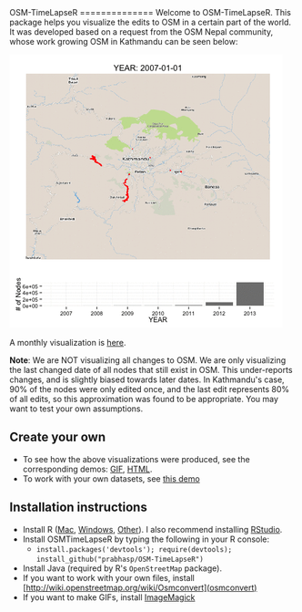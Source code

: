<link href="http://kevinburke.bitbucket.org/markdowncss/markdown.css" rel="stylesheet"></link>
OSM-TimeLapseR
==============
Welcome to OSM-TimeLapseR. This package helps you visualize the edits to OSM in a certain part of the world. It was developed based on a request from the OSM Nepal community, whose work growing OSM in Kathmandu can be seen below: 

![](demo/kathmandu_yearly.gif)

A monthly visualization is [here](http://prabhasp.github.io/OSM-TimeLapseR/demo/kathmandu_monthly.html).

**Note**: We are NOT visualizing all changes to OSM. We are only visualizing the last changed date of all nodes that still exist in OSM. This under-reports changes, and is slightly biased towards later dates. In Kathmandu's case, 90% of the nodes were only edited once, and the last edit represents 80% of all edits, so this approximation was found to be appropriate. You may want to test your own assumptions.

Create your own
---
 * To see how the above visualizations were produced, see the corresponding demos: [GIF](http://prabhasp.github.io/OSM-TimeLapseR/demo/AnimateGIF.html), [HTML](http://prabhasp.github.io/OSM-TimeLapseR/demo/AnimateHTML.html).
 * To work with your own datasets, see [this demo](http://prabhasp.github.io/OSM-TimeLapseR/demo/AnimateFromFile.html)

Installation instructions
---
 * Install R ([Mac](http://cran.r-project.org/bin/macosx/), [Windows](http://cran.r-project.org/bin/windows/base/), [Other](http://cran.r-project.org/bin/)). I also recommend installing [RStudio](https://www.rstudio.com/ide/download/).
 * Install OSMTimeLapseR by typing the following in your R console:
   * ```install.packages('devtools'); require(devtools); install_github("prabhasp/OSM-TimeLapseR")``` 
 * Install Java (required by R's `OpenStreetMap` package).
 * If you want to work with your own files, install [http://wiki.openstreetmap.org/wiki/Osmconvert](osmconvert)
 * If you want to make GIFs, install [ImageMagick](http://www.imagemagick.org/)
